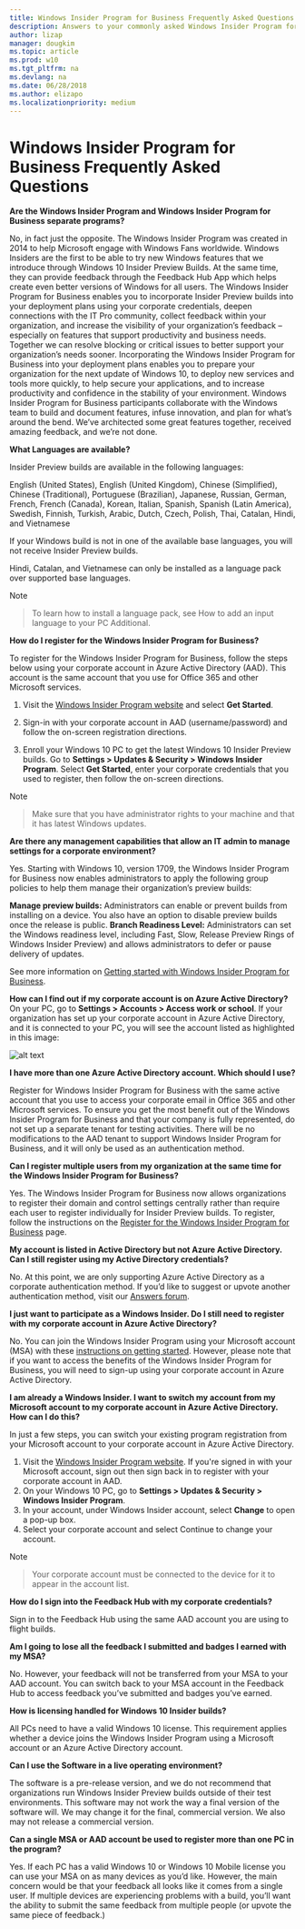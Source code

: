 ```yaml
---
title: Windows Insider Program for Business Frequently Asked Questions
description: Answers to your commonly asked Windows Insider Program for Business questions
author: lizap
manager: dougkim
ms.topic: article
ms.prod: w10
ms.tgt_pltfrm: na
ms.devlang: na
ms.date: 06/28/2018
ms.author: elizapo
ms.localizationpriority: medium
---
```


# Windows Insider Program for Business Frequently Asked Questions
**Are the Windows Insider Program and Windows Insider Program for Business separate programs?**

No, in fact just the opposite. The Windows Insider Program was created in 2014 to help Microsoft engage with Windows Fans worldwide. Windows Insiders are the first to be able to try new Windows features that we introduce through Windows 10 Insider Preview Builds. At the same time, they can provide feedback through the Feedback Hub App which helps create even better versions of Windows for all users. The Windows Insider Program for Business enables you to incorporate Insider Preview builds into your deployment plans using your corporate credentials, deepen connections with the IT Pro community, collect feedback within your organization, and increase the visibility of your organization’s feedback – especially on features that support productivity and business needs. Together we can resolve blocking or critical issues to better support your organization’s needs sooner. Incorporating the Windows Insider Program for Business into your deployment plans enables you to prepare your organization for the next update of Windows 10, to deploy new services and tools more quickly, to help secure your applications, and to increase productivity and confidence in the stability of your environment. Windows Insider Program for Business participants collaborate with the Windows team to build and document features, infuse innovation, and plan for what’s around the bend. We’ve architected some great features together, received amazing feedback, and we’re not done.

**What Languages are available?**

Insider Preview builds are available in the following languages: 

English (United States), English (United Kingdom), Chinese (Simplified), Chinese (Traditional), Portuguese (Brazilian), Japanese, Russian, German, French, French (Canada), Korean, Italian, Spanish, Spanish (Latin America), Swedish, Finnish, Turkish, Arabic, Dutch, Czech, Polish, Thai, Catalan, Hindi, and Vietnamese

If your Windows build is not in one of the available base languages, you will not receive Insider Preview builds.

Hindi, Catalan, and Vietnamese can only be installed as a language pack over supported base languages.

> [!NOTE] 

> To learn how to install a language pack, see How to add an input language to your PC Additional.

**How do I register for the Windows Insider Program for Business?**

To register for the Windows Insider Program for Business, follow the steps below using your corporate account in Azure Active Directory (AAD). This account is the same account that you use for Office 365 and other Microsoft services.

1. Visit the [Windows Insider Program website](https://insider.windows.com) and select **Get Started**.

2. Sign-in with your corporate account in AAD (username/password) and follow the on-screen registration directions.

3. Enroll your Windows 10 PC to get the latest Windows 10 Insider Preview builds. Go to **Settings > Updates & Security > Windows Insider Program**. Select **Get Started**, enter your corporate credentials that you used to register, then follow the on-screen directions.

> [!NOTE] 

> Make sure that you have administrator rights to your machine and that it has latest Windows updates.

**Are there any management capabilities that allow an IT admin to manage settings for a corporate environment?**

Yes. Starting with Windows 10, version 1709, the Windows Insider Program for Business now enables administrators to apply the following group policies to help them manage their organization’s preview builds:

**Manage preview builds:** Administrators can enable or prevent builds from installing on a device. You also have an option to disable preview builds once the release is public.
**Branch Readiness Level:** Administrators can set the Windows readiness level, including Fast, Slow, Release Preview Rings of Windows Insider Preview) and allows administrators to defer or pause delivery of updates.

See more information on [Getting started with Windows Insider Program for Business](https://docs.microsoft.com/en-us/windows-insider/at-work-pro/wip-4-biz-get-started).

**How can I find out if my corporate account is on Azure Active Directory?**
On your PC, go to **Settings > Accounts > Access work or school**. If your organization has set up your corporate account in Azure Active Directory, and it is connected to your PC, you will see the account listed as highlighted in this image:

![alt text](https://docs.microsoft.com/en-us/windows/deployment/update/images/waas-wipfb-work-account.jpg "Device connected to work account")

**I have more than one Azure Active Directory account. Which should I use?**

Register for Windows Insider Program for Business with the same active account that you use to access your corporate email in Office 365 and other Microsoft services. To ensure you get the most benefit out of the Windows Insider Program for Business and that your company is fully represented, do not set up a separate tenant for testing activities. There will be no modifications to the AAD tenant to support Windows Insider Program for Business, and it will only be used as an authentication method.

**Can I register multiple users from my organization at the same time for the Windows Insider Program for Business?**

Yes. The Windows Insider Program for Business now allows organizations to register their domain and control settings centrally rather than require each user to register individually for Insider Preview builds. To register, follow the instructions on the [Register for the Windows Insider Program for Business](https://docs.microsoft.com/en-us/windows-insider/at-work-pro/wip-4-biz-register) page.

**My account is listed in Active Directory but not Azure Active Directory. Can I still register using my Active Directory credentials?**

No. At this point, we are only supporting Azure Active Directory as a corporate authentication method. If you’d like to suggest or upvote another authentication method, visit our [Answers forum](https://answers.microsoft.com/en-us/insider/forum).

**I just want to participate as a Windows Insider. Do I still need to register with my corporate account in Azure Active Directory?**

No. You can join the Windows Insider Program using your Microsoft account (MSA) with these [instructions on getting started](https://docs.microsoft.com/en-us/windows-insider/at-home/get-started). However, please note that if you want to access the benefits of the Windows Insider Program for Business, you will need to sign-up using your corporate account in Azure Active Directory.

**I am already a Windows Insider. I want to switch my account from my Microsoft account to my corporate account in Azure Active Directory. How can I do this?**

In just a few steps, you can switch your existing program registration from your Microsoft account to your corporate account in Azure Active Directory.

1. Visit the [Windows Insider Program website](https://insider.windows.com). If you're signed in with your Microsoft account, sign out then sign back in to register with your corporate account in AAD.
2. On your Windows 10 PC, go to **Settings > Updates & Security > Windows Insider Program**.
3. In your account, under Windows Insider account, select **Change** to open a pop-up box.
4. Select your corporate account and select Continue to change your account.

> [!NOTE] 

> Your corporate account must be connected to the device for it to appear in the account list.

**How do I sign into the Feedback Hub with my corporate credentials?**

Sign in to the Feedback Hub using the same AAD account you are using to flight builds.

**Am I going to lose all the feedback I submitted and badges I earned with my MSA?**

No. However, your feedback will not be transferred from your MSA to your AAD account. You can switch back to your MSA account in the Feedback Hub to access feedback you’ve submitted and badges you’ve earned.

**How is licensing handled for Windows 10 Insider builds?**

All PCs need to have a valid Windows 10 license. This requirement applies whether a device joins the Windows Insider Program using a Microsoft account or an Azure Active Directory account.

**Can I use the Software in a live operating environment?**

The software is a pre-release version, and we do not recommend that organizations run Windows Insider Preview builds outside of their test environments. This software may not work the way a final version of the software will. We may change it for the final, commercial version. We also may not release a commercial version.

**Can a single MSA or AAD account be used to register more than one PC in the program?**

Yes. If each PC has a valid Windows 10 or Windows 10 Mobile license you can use your MSA on as many devices as you’d like. However, the main concern would be that your feedback all looks like it comes from a single user. If multiple devices are experiencing problems with a build, you’ll want the ability to submit the same feedback from multiple people (or upvote the same piece of feedback.)
